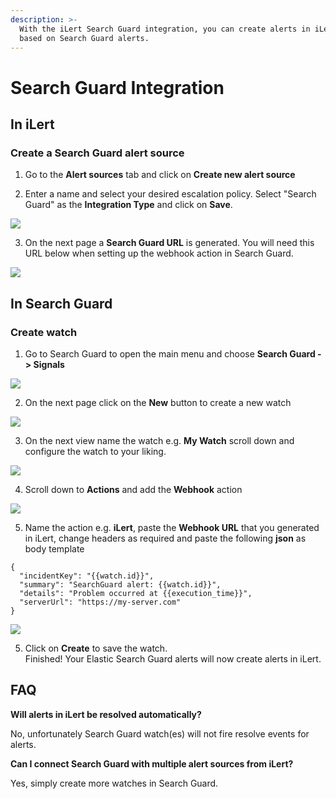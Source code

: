 ```yaml
---
description: >-
  With the iLert Search Guard integration, you can create alerts in iLert
  based on Search Guard alerts.
---
```


# Search Guard Integration

## In iLert <a id="in-ilert"></a>

### Create a Search Guard alert source <a id="create-alert-source"></a>

1. Go to the **Alert sources** tab and click on **Create new alert source**

2. Enter a name and select your desired escalation policy. Select "Search Guard" as the **Integration Type** and click on **Save**.

![](../.gitbook/assets/screenshot_10_02_21__22_47.png)

3. On the next page a **Search Guard URL** is generated. You will need this URL below when setting up the webhook action in Search Guard.

![](../.gitbook/assets/screenshot_10_02_21__22_48.png)

## In Search Guard <a id="in-topdesk"></a>

### Create watch <a id="create-action-sequences"></a>

1. Go to Search Guard to open the main menu and choose **Search Guard -&gt; Signals**

![](../.gitbook/assets/screenshot_10_02_21__22_49.png)

2. On the next page click on the **New** button to create a new watch

![](../.gitbook/assets/screenshot_10_02_21__22_53.png)

3. On the next view name the watch e.g. **My Watch** scroll down and configure the watch to your liking.

![](../.gitbook/assets/screenshot_10_02_21__22_56.png)

4. Scroll down to **Actions** and add the **Webhook** action

![](../.gitbook/assets/screenshot_10_02_21__23_00.png)

5. Name the action e.g. **iLert**, paste the **Webhook URL** that you generated in iLert, change headers as required and paste the following **json** as body template

```text
{
  "incidentKey": "{{watch.id}}",
  "summary": "SearchGuard alert: {{watch.id}}",
  "details": "Problem occurred at {{execution_time}}",
  "serverUrl": "https://my-server.com"
}
```

![](../.gitbook/assets/screenshot_10_02_21__23_06.png)

5. Click on **Create** to save the watch.  
Finished! Your Elastic Search Guard alerts will now create alerts in iLert.

## FAQ <a id="faq"></a>

**Will alerts in iLert be resolved automatically?**

No, unfortunately Search Guard watch\(es\) will not fire resolve events for alerts.

**Can I connect Search Guard with multiple alert sources from iLert?**

Yes, simply create more watches in Search Guard.

